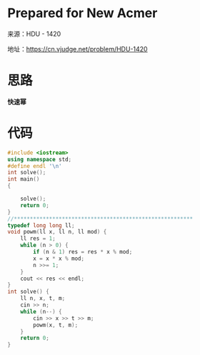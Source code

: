 # Prepared for New Acmer

来源：HDU - 1420

地址：https://cn.vjudge.net/problem/HDU-1420

# 思路

**快速幂**

# 代码

```cpp
#include <iostream>
using namespace std;
#define endl '\n'
int solve();
int main()
{

    solve();
	return 0;
}
//********************************************************
typedef long long ll;
void powm(ll x, ll n, ll mod) {
    ll res = 1;
    while (n > 0) {
        if (n & 1) res = res * x % mod;
        x = x * x % mod;
        n >>= 1;
    }
    cout << res << endl;
}
int solve() {
    ll n, x, t, m;
    cin >> n;
    while (n--) {
        cin >> x >> t >> m;
        powm(x, t, m);
    }
    return 0;
}
```